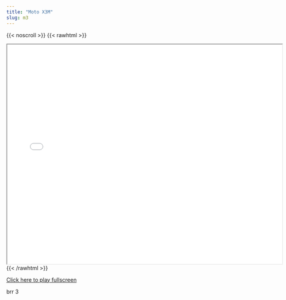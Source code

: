 ```yaml
---
title: "Moto X3M"
slug: m3
---
```


{{< noscroll >}}
{{< rawhtml >}}
<iframe width="720" height="576" name="iframe" src="/cjs-garchive/m3/index.html"></iframe>
{{< /rawhtml >}}

[Click here to play fullscreen](/cjs-garchive/m3/index.html)

brr 3